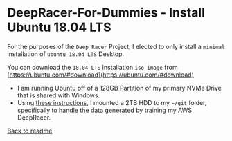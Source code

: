 # **DeepRacer-For-Dummies - Install Ubuntu 18.04 LTS**

For the purposes of the `Deep Racer` Project, I elected to only install a `minimal` installation of `ubuntu 18.04 LTS` Desktop.

You can download the `18.04 LTS` Installation `iso image` from [https://ubuntu.com/#download](https://ubuntu.com/#download)

* I am running Ubuntu off of a 128GB Partition of my primary NVMe Drive that is shared with Windows.
* Using [these instructions](./docs/mount_drive.md), I mounted a 2TB HDD to my `~/git` folder, specifically to handle the data generated by training my AWS DeepRacer.

[Back to readme](../README.md)
